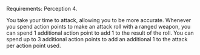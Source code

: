 Requirements: Perception 4. 

You take your time to attack, allowing you to be more accurate. Whenever you spend action points to make an attack roll with a ranged weapon, you can spend 1 additional action point to add 1 to the result of the roll. You can spend up to 3 additional action points to add an additional 1 to the attack per action point used.